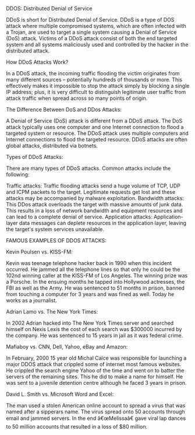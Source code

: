 DDOS: Distributed Denial of Service

DDoS is short for Distributed Denial of Service. DDoS is a type of DOS attack where multiple compromised systems, which are often infected
with a Trojan, are used to target a single system causing a Denial of Service (DoS) attack. Victims of a DDoS attack consist of both the
end targeted system and all systems maliciously used and controlled by the hacker in the distributed attack.

How DDoS Attacks Work?

In a DDoS attack, the incoming traffic flooding the victim originates from many different sources – potentially hundreds of thousands or
more. This effectively makes it impossible to stop the attack simply by blocking a single IP address; plus, it is very difficult to 
distinguish legitimate user traffic from attack traffic when spread across so many points of origin.

The Difference Between DoS and DDos Attacks:

A Denial of Service (DoS) attack is different from a DDoS attack. The DoS attack typically uses one computer and one Internet connection 
to flood a targeted system or resource. The DDoS attack uses multiple computers and Internet connections to flood the targeted resource.
DDoS attacks are often global attacks, distributed via botnets.

Types of DDoS Attacks:

There are many types of DDoS attacks. Common attacks include the following:

Traffic attacks: Traffic flooding attacks send a huge volume of TCP, UDP and ICPM packets to the target. 
                 Legitimate requests get lost and these attacks may be accompanied by malware exploitation.
Bandwidth attacks: This DDos attack overloads the target with massive amounts of junk data. This results in a loss of network bandwidth
                   and equipment resources and can lead to a complete denial of service.
Application attacks: Application-layer data messages can deplete resources in the application layer, leaving the target's system services 
                     unavailable.
                    
FAMOUS EXAMPLES OF DDOS ATTACKS:

Kevin Poulsen vs. KISS-FM: 

Kevin was teenage telephone hacker back in 1990 when this incident occurred. He jammed all the telephone lines 
so that only he could be the 102nd winning caller at the KISS-FM of Los Angeles. The winning prize was a Porsche. In the ensuing months he
tapped into Hollywood actresses, the FBI as well as the Army. He was sentenced to 51 months in prison, banned from touching a computer for
 3 years and was fined as well. Today he works as a journalist.
 
Adrian Lamo vs. The New York Times: 

In 2002 Adrian hacked into The New York Times server and searched himself on Nexis Lexis the cost of each search was $300000 incurred by 
the company. He was sentenced to 15 years in jail as it was federal crime.

Mafiaboy vs. CNN, Dell, Yahoo, eBay and Amazon:

In February, 2000 15 year old Michal Calce was responsible for launching a major DDOS attack that crippled some of internet most famous
websites. He crippled the search engine Yahoo of the time and went on to batter the servers of the remaining sites. This he did to make
a name for himself. He was sent to a juvenile detention centre although he faced 3 years in prison.

David L. Smith vs. Microsoft Word and Excel: 

The man used a stolen American online account to spread a virus that was named after a sipperars name. The virus spread
onto 50 accounts through email and jammed servers. In the end â€œMelissaâ€ gave viral lap dances to 50 million accounts that resulted 
in a loss of $80 million.
